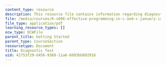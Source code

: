 ```yaml
---
content_type: resource
description: This resource file contains information regarding diagnostic test.
file: /media/courses/6-s096-effective-programming-in-c-and-c-january-iap-2014/41753f29d456936811a66993bb892916_MIT6_S096IAP14_diagnostic.pdf
file_type: application/pdf
learning_resource_types: []
ocw_type: OCWFile
parent_title: Getting Started
parent_type: CourseSection
resourcetype: Document
title: Diagnostic Test
uid: 41753f29-d456-9368-11a6-6993bb892916
---
```

